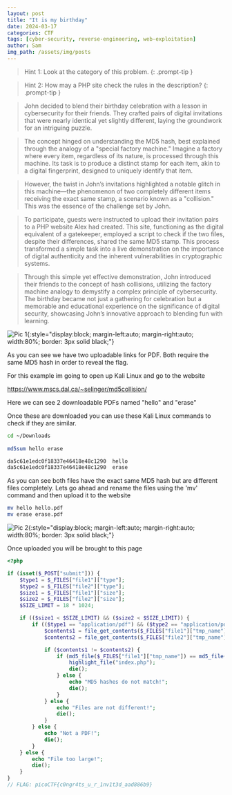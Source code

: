 ```yaml
---
layout: post
title: "It is my birthday"
date: 2024-03-17
categories: CTF
tags: [cyber-security, reverse-engineering, web-exploitation]
author: Sam
img_path: /assets/img/posts
---
```


> Hint 1: Look at the category of this problem.
{: .prompt-tip }

> Hint 2: How may a PHP site check the rules in the description?
{: .prompt-tip }



>John decided to blend their birthday celebration with a lesson in cybersecurity for their friends. They crafted pairs of digital invitations that were nearly identical yet slightly different, laying the groundwork for an intriguing puzzle.

>The concept hinged on understanding the MD5 hash, best explained through the analogy of a "special factory machine." Imagine a factory where every item, regardless of its nature, is processed through this machine. Its task is to produce a distinct stamp for each item, akin to a digital fingerprint, designed to uniquely identify that item.

>However, the twist in John’s invitations highlighted a notable glitch in this machine—the phenomenon of two completely different items receiving the exact same stamp, a scenario known as a "collision." This was the essence of the challenge set by John.

>To participate, guests were instructed to upload their invitation pairs to a PHP website Alex had created. This site, functioning as the digital equivalent of a gatekeeper, employed a script to check if the two files, despite their differences, shared the same MD5 stamp. This process transformed a simple task into a live demonstration on the importance of digital authenticity and the inherent vulnerabilities in cryptographic systems.

>Through this simple yet effective demonstration, John introduced their friends to the concept of hash collisions, utilizing the factory machine analogy to demystify a complex principle of cybersecurity. The birthday became not just a gathering for celebration but a memorable and educational experience on the significance of digital security, showcasing John’s innovative approach to blending fun with learning.


![Pic 1](itbirthday1.webp){:style="display:block; margin-left:auto; margin-right:auto; width:80%; border: 3px solid black;"}

As you can see we have two uploadable links for PDF. Both require the same MD5 hash in order to reveal the flag. 

For this example im going to open up Kali Linux and go to the website 

https://www.mscs.dal.ca/~selinger/md5collision/

Here we can see 2 downloadable PDFs named "hello" and "erase" 

Once these are downloaded you can use these Kali Linux commands to check if they are similar. 

```bash
cd ~/Downloads
 
md5sum hello erase        

da5c61e1edc0f18337e46418e48c1290  hello
da5c61e1edc0f18337e46418e48c1290  erase

```

As you can see both files have the exact same MD5 hash but are different files completely. Lets go ahead and rename the files using the 'mv' command and then upload it to the website 

```bash
mv hello hello.pdf 
mv erase erase.pdf         
```

![Pic 2](itbirthday2.webp){:style="display:block; margin-left:auto; margin-right:auto; width:80%; border: 3px solid black;"}

Once uploaded you will be brought to this page 

```php
<?php

if (isset($_POST["submit"])) {
    $type1 = $_FILES["file1"]["type"];
    $type2 = $_FILES["file2"]["type"];
    $size1 = $_FILES["file1"]["size"];
    $size2 = $_FILES["file2"]["size"];
    $SIZE_LIMIT = 18 * 1024;

    if (($size1 < $SIZE_LIMIT) && ($size2 < $SIZE_LIMIT)) {
        if (($type1 == "application/pdf") && ($type2 == "application/pdf")) {
            $contents1 = file_get_contents($_FILES["file1"]["tmp_name"]);
            $contents2 = file_get_contents($_FILES["file2"]["tmp_name"]);

            if ($contents1 != $contents2) {
                if (md5_file($_FILES["file1"]["tmp_name"]) == md5_file($_FILES["file2"]["tmp_name"])) {
                    highlight_file("index.php");
                    die();
                } else {
                    echo "MD5 hashes do not match!";
                    die();
                }
            } else {
                echo "Files are not different!";
                die();
            }
        } else {
            echo "Not a PDF!";
            die();
        }
    } else {
        echo "File too large!";
        die();
    }
}
// FLAG: picoCTF{c0ngr4ts_u_r_1nv1t3d_aad886b9}

